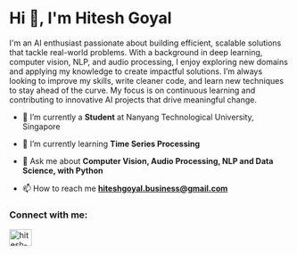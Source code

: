 <h1>Hi 👋, I'm Hitesh Goyal</h1>

I'm an AI enthusiast passionate about building efficient, scalable solutions that tackle real-world problems. With a background in deep learning, computer vision, NLP, and audio processing, I enjoy exploring new domains and applying my knowledge to create impactful solutions. I’m always looking to improve my skills, write cleaner code, and learn new techniques to stay ahead of the curve. My focus is on continuous learning and contributing to innovative AI projects that drive meaningful change.

- 🔭 I’m currently a **Student** at Nanyang Technological University, Singapore

- 🌱 I’m currently learning **Time Series Processing**

- 💬 Ask me about **Computer Vision, Audio Processing, NLP and Data Science, with Python**

- 📫 How to reach me **hiteshgoyal.business@gmail.com**

<h3 align="left">Connect with me:</h3>
<p align="left">
<a href="https://linkedin.com/in/hitesh-goyal-5732bb208" target="blank"><img align="center" src="https://raw.githubusercontent.com/rahuldkjain/github-profile-readme-generator/master/src/images/icons/Social/linked-in-alt.svg" alt="hitesh-goyal-5732bb208" height="30" width="40" /></a>
